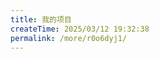 ```yaml
---
title: 我的项目
createTime: 2025/03/12 19:32:38
permalink: /more/r0o6dyj1/
---
```


<CardGrid>
  <RepoCard repo="zhenghaoyang24/vocabverse" />
  <RepoCard repo="zhenghaoyang24/you-todo" />
  <RepoCard repo="zhenghaoyang24/blueblue-words" />
  <RepoCard repo="zhenghaoyang24/webgames" />
  <RepoCard repo="zhenghaoyang24/english-vocabulary" />
  <RepoCard repo="zhenghaoyang24/filetree" />
  <RepoCard repo="zhenghaoyang24/reposhub" />
</CardGrid>
